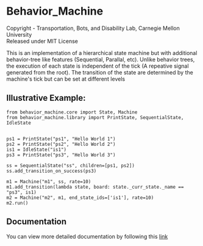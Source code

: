 # Behavior_Machine
Copyright - Transportation, Bots, and Disability Lab, Carnegie Mellon University  
Released under MIT License  

This is an implementation of a hierarchical state machine but with additional behavior-tree like features (Sequential, Parallal, etc). Unlike behavior trees, the execution of each state is independent of the tick (A repeative signal generated from the root). The transition of the state are determined by the machine's tick but can be set at different levels

## Illustrative Example:
```
from behavior_machine.core import State, Machine
from behavior_machine.library import PrintState, SequentialState, IdleState


ps1 = PrintState("ps1", "Hello World 1")
ps2 = PrintState("ps2", "Hello World 2")
is1 = IdleState("is1")
ps3 = PrintState("ps3", "Hello World 3")

ss = SequentialState("ss", children=[ps1, ps2])
ss.add_transition_on_success(ps3)

m1 = Machine("m1", ss, rate=10)
m1.add_transition(lambda state, board: state._curr_state._name == "ps3", is1)
m2 = Machine("m2", m1, end_state_ids=['is1'], rate=10)
m2.run()
```

## Documentation
You can view more detailed documentation by following this [link](https://behavior-machine.readthedocs.io/en/latest/index.html)
